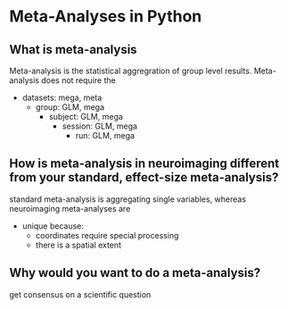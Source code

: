 # Meta-Analyses in Python

## What is meta-analysis

Meta-analysis is the statistical aggregration of group level results.
Meta-analysis does not require the 
- datasets: mega, meta
  - group: GLM, mega
    - subject: GLM, mega
      - session: GLM, mega
        - run: GLM, mega

## How is meta-analysis in neuroimaging different from your standard, effect-size meta-analysis?

standard meta-analysis is aggregating single variables, whereas neuroimaging meta-analyses are
- unique because:
  - coordinates require special processing
  - there is a spatial extent

## Why would you want to do a meta-analysis?
get consensus on a scientific question

```{tableofcontents}
```
